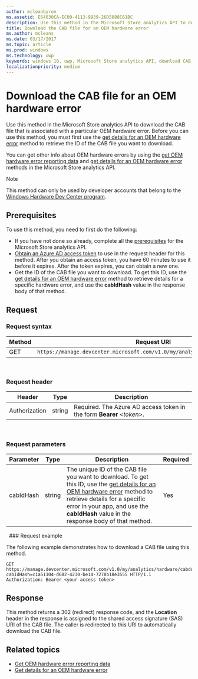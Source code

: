 ```yaml
---
author: mcleanbyron
ms.assetid: E64030CA-EC00-4113-9939-26D5688C61BC
description: Use this method in the Microsoft Store analytics API to download the CAB file for a hardware error. This method is intended only for OEMs.
title: Download the CAB file for an OEM hardware error
ms.author: mcleans
ms.date: 03/17/2017
ms.topic: article
ms.prod: windows
ms.technology: uwp
keywords: windows 10, uwp, Microsoft Store analytics API, download CAB
localizationpriority: medium
---
```


# Download the CAB file for an OEM hardware error

Use this method in the Microsoft Store analytics API to download the CAB file that is associated with a particular OEM hardware error. Before you can use this method, you must first use the [get details for an OEM hardware error](get-details-for-an-oem-hardware-error.md) method to retrieve the ID of the CAB file you want to download.

You can get other info about OEM hardware errors by using the [get OEM hardware error reporting data](get-oem-hardware-error-reporting-data.md) and [get details for an OEM hardware error](get-details-for-an-oem-hardware-error.md) methods in the Microsoft Store analytics API.

> [!NOTE]
> This method can only be used by developer accounts that belong to the [Windows Hardware Dev Center program](https://msdn.microsoft.com/windows/hardware/drivers/dashboard/get-started-with-the-hardware-dashboard).

## Prerequisites

To use this method, you need to first do the following:

* If you have not done so already, complete all the [prerequisites](access-analytics-data-using-windows-store-services.md#prerequisites) for the Microsoft Store analytics API.
* [Obtain an Azure AD access token](access-analytics-data-using-windows-store-services.md#obtain-an-azure-ad-access-token) to use in the request header for this method. After you obtain an access token, you have 60 minutes to use it before it expires. After the token expires, you can obtain a new one.
* Get the ID of the CAB file you want to download. To get this ID, use the [get details for an OEM hardware error](get-details-for-an-oem-hardware-error.md) method to retrieve details for a specific hardware error, and use the **cabIdHash** value in the response body of that method.

## Request


### Request syntax

| Method | Request URI                                                          |
|--------|----------------------------------------------------------------------|
| GET    | ```https://manage.devcenter.microsoft.com/v1.0/my/analytics/hardware/cabdownload``` |

<span/> 

### Request header

| Header        | Type   | Description                                                                 |
|---------------|--------|-----------------------------------------------------------------------------|
| Authorization | string | Required. The Azure AD access token in the form **Bearer** &lt;*token*&gt;. |

<span/> 

### Request parameters

| Parameter        | Type   |  Description      |  Required  |
|---------------|--------|---------------|------|
| cabIdHash | string | The unique ID of the CAB file you want to download. To get this ID, use the [get details for an OEM hardware error](get-details-for-an-oem-hardware-error.md) method to retrieve details for a specific error in your app, and use the **cabIdHash** value in the response body of that method. |  Yes  |

<span/>
 
### Request example

The following example demonstrates how to download a CAB file using this method.

```syntax
GET https://manage.devcenter.microsoft.com/v1.0/my/analytics/hardware/cabdownload?cabIdHash=c1a51104-d682-4230-be14-7278b18e3555 HTTP/1.1
Authorization: Bearer <your access token>
```

## Response

This method returns a 302 (redirect) response code, and the **Location** header in the response is assigned to the shared access signature (SAS) URI of the CAB file. The caller is redirected to this URI to automatically download the CAB file.

## Related topics

* [Get OEM hardware error reporting data](get-oem-hardware-error-reporting-data.md)
* [Get details for an OEM hardware error](get-details-for-an-oem-hardware-error.md)
